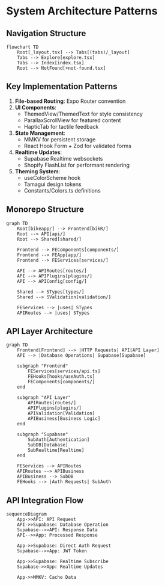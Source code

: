# System Architecture Patterns

## Navigation Structure
```mermaid
flowchart TD
    Root[_layout.tsx] --> Tabs[(tabs)/_layout]
    Tabs --> Explore[explore.tsx]
    Tabs --> Index[index.tsx]
    Root --> NotFound[+not-found.tsx]
```

## Key Implementation Patterns
1. **File-based Routing**: Expo Router convention
2. **UI Components**:
   - ThemedView/ThemedText for style consistency
   - ParallaxScrollView for featured content
   - HapticTab for tactile feedback
3. **State Management**:
   - MMKV for persistent storage
   - React Hook Form + Zod for validated forms
4. **Realtime Updates**:
   - Supabase Realtime websockets
   - Shopify FlashList for performant rendering
5. **Theming System**:
   - useColorScheme hook
   - Tamagui design tokens
   - Constants/Colors.ts definitions

## Monorepo Structure
```mermaid
graph TD
    Root[bikeapp/] --> Frontend[bikR/]
    Root --> API[api/]
    Root --> Shared[shared/]
    
    Frontend --> FEComponents[components/]
    Frontend --> FEApp[app/]
    Frontend --> FEServices[services/]
    
    API --> APIRoutes[routes/]
    API --> APIPlugins[plugins/]
    API --> APIConfig[config/]
    
    Shared --> STypes[types/]
    Shared --> SValidation[validation/]
    
    FEServices --> |uses| STypes
    APIRoutes --> |uses| STypes
```

## API Layer Architecture
```mermaid
graph TD
    Frontend[Frontend] --> |HTTP Requests| API[API Layer]
    API --> |Database Operations| Supabase[Supabase]
    
    subgraph "Frontend"
        FEServices[services/api.ts]
        FEHooks[hooks/useAuth.ts]
        FEComponents[components/]
    end
    
    subgraph "API Layer"
        APIRoutes[routes/]
        APIPlugins[plugins/]
        APIValidation[Validation]
        APIBusiness[Business Logic]
    end
    
    subgraph "Supabase"
        SubAuth[Authentication]
        SubDB[Database]
        SubRealtime[Realtime]
    end
    
    FEServices --> APIRoutes
    APIRoutes --> APIBusiness
    APIBusiness --> SubDB
    FEHooks --> |Auth Requests| SubAuth
```

## API Integration Flow
```mermaid
sequenceDiagram
    App->>API: API Request
    API->>Supabase: Database Operation
    Supabase-->>API: Response Data
    API-->>App: Processed Response
    
    App->>Supabase: Direct Auth Request
    Supabase-->>App: JWT Token
    
    App->>Supabase: Realtime Subscribe
    Supabase->>App: Realtime Updates
    
    App->>MMKV: Cache Data
